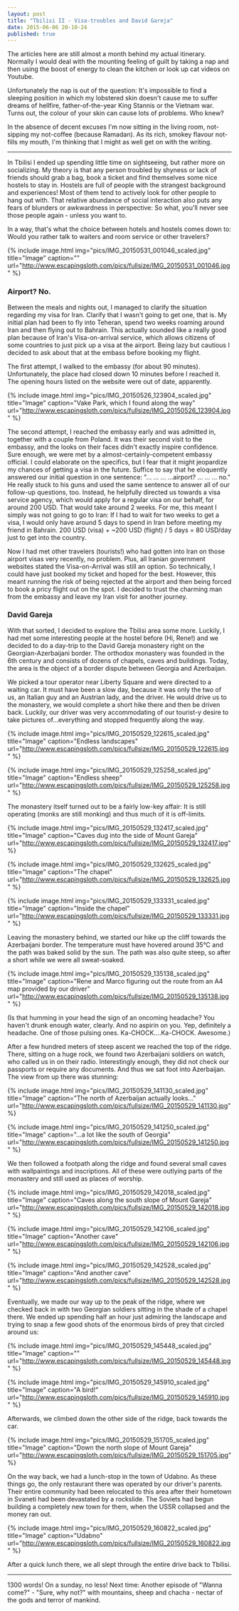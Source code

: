```yaml
---
layout: post
title: "Tbilisi II - Visa-troubles and David Gareja"
date: 2015-06-06 20-10-24
published: true
---
```


The articles here are still almost a month behind my actual itinerary. Normally I would deal with the mounting feeling of guilt by taking a nap and then using the boost of energy to clean the kitchen or look up cat videos on Youtube.

Unfortunately the nap is out of the question: It's impossible to find a sleeping position in which my lobstered skin doesn't cause me to suffer dreams of hellfire, father-of-the-year King Stannis or the Vietnam war. Turns out, the colour of your skin can cause lots of problems. Who knew?

In the absence of decent excuses I'm now sitting in the living room, not-sipping my not-coffee (because Ramadan). As its rich, smokey flavour not-fills my mouth, I'm thinking that I might as well get on with the writing.

----

In Tbilisi I ended up spending little time on sightseeing, but rather more on socializing. My theory is that any person troubled by shyness or lack of friends should grab a bag, book a ticket and find themselves some nice hostels to stay in. Hostels are full of people with the strangest background and experiences! Most of them tend to actively look for other people to hang out with. That relative abundance of social interaction also puts any fears of blunders or awkwardness in perspective: So what, you'll never see those people again - unless you want to.

In a way, that's what the choice between hotels and hostels comes down to: Would you rather talk to waiters and room service or other travelers?

{% include image.html img="pics/IMG_20150531_001046_scaled.jpg" title="Image" caption="" url="http://www.escapingsloth.com/pics/fullsize/IMG_20150531_001046.jpg" %}

### Airport? No.

Between the meals and nights out, I managed to clarify the situation regarding my visa for Iran. Clarify that I wasn't going to get one, that is. My initial plan had been to fly into Teheran, spend two weeks roaming around Iran and then flying out to Bahrain. This actually sounded like a really good plan because of Iran's Visa-on-arrival service, which allows citizens of some countries to just pick up a visa at the airport. Being lazy but cautious I decided to ask about that at the embass before booking my flight.

The first attempt, I walked to the embassy (for about 90 minutes). Unfortunately, the place had closed down 10 minutes before I reached it. The opening hours listed on the website were out of date, apparently. 

{% include image.html img="pics/IMG_20150526_123904_scaled.jpg" title="Image" caption="Vake Park, which I found along the way" url="http://www.escapingsloth.com/pics/fullsize/IMG_20150526_123904.jpg" %}

The second attempt, I reached the embassy early and was admitted in, together with a couple from Poland. It was their second visit to the embassy, and the looks on their faces didn't exactly inspire confidence. Sure enough, we were met by a almost-certainly-competent embassy official. I could elaborate on the specifics, but I fear that it might jeopardize my chances of getting a visa in the future. Suffice to say that he eloquently answered our initial question in one sentence: "... ... ... ...airport? ... ... ... no." He really stuck to his guns and used the same sentence to answer all of our follow-up questions, too. 
Instead, he helpfully directed us towards a visa service agency, which would apply for a regular visa on our behalf, for around 200 USD. That would take around 2 weeks. For me, this meant I simply was not going to go to Iran: If I had to wait for two weeks to get a visa, I would only have around 5 days to spend in Iran before meeting my friend in Bahrain. 200 USD (visa) + ~200 USD (flight) / 5 days = 80 USD/day just to get into the country. 

Now I had met other travelers (tourists!) who had gotten into Iran on those airport visas very recently, no problem. Plus, all Iranian government websites stated the Visa-on-Arrival was still an option. So technically, I could have just booked my ticket and hoped for the best. However, this meant running the risk of being rejected at the airport and then being forced to book a pricy flight out on the spot. I decided to trust the charming man from the embassy and leave my Iran visit for another journey.

### David Gareja

With that sorted, I decided to explore the Tbilisi area some more. Luckily, I had met some interesting people at the hostel before (Hi, Rene!) and we decided to do a day-trip to the David Gareja monastery right on the Georgian-Azerbaijani border. The orthodox monastery was founded in the 6th century and consists of dozens of chapels, caves and buildings. Today, the area is the object of a border dispute between Georgia and Azerbaijan. 

We picked a tour operator near Liberty Square and were directed to a waiting car. It must have been a slow day, because it was only the two of us, an Italian guy and an Austrian lady, and the driver. He would drive us to the monastery, we would complete a short hike there and then be driven back. Luckily, our driver was very accommodating of our tourist-y desire to take pictures of...everything and stopped frequently along the way.

{% include image.html img="pics/IMG_20150529_122615_scaled.jpg" title="Image" caption="Endless landscapes" url="http://www.escapingsloth.com/pics/fullsize/IMG_20150529_122615.jpg" %}

{% include image.html img="pics/IMG_20150529_125258_scaled.jpg" title="Image" caption="Endless sheep" url="http://www.escapingsloth.com/pics/fullsize/IMG_20150529_125258.jpg" %}

The monastery itself turned out to be a fairly low-key affair: It is still operating (monks are still monking) and thus much of it is off-limits.

{% include image.html img="pics/IMG_20150529_132417_scaled.jpg" title="Image" caption="Caves dug into the side of Mount Gareja" url="http://www.escapingsloth.com/pics/fullsize/IMG_20150529_132417.jpg" %}

{% include image.html img="pics/IMG_20150529_132625_scaled.jpg" title="Image" caption="The chapel" url="http://www.escapingsloth.com/pics/fullsize/IMG_20150529_132625.jpg" %}

{% include image.html img="pics/IMG_20150529_133331_scaled.jpg" title="Image" caption="Inside the chapel" url="http://www.escapingsloth.com/pics/fullsize/IMG_20150529_133331.jpg" %}

Leaving the monastery behind, we started our hike up the cliff towards the Azerbaijani border. The temperature must have hovered around 35°C and the path was baked solid by the sun. The path was also quite steep, so after a short while we were all sweat-soaked.

{% include image.html img="pics/IMG_20150529_135138_scaled.jpg" title="Image" caption="Rene and Marco figuring out the route from an A4 map provided by our driver" url="http://www.escapingsloth.com/pics/fullsize/IMG_20150529_135138.jpg" %}

(Is that humming in your head the sign of an oncoming headache? You haven't drunk enough water, clearly. And no aspirin on you. Yep, definitely a headache. One of those pulsing ones. Ka-CHOCK....Ka-CHOCK. Awesome.)

After a few hundred meters of steep ascent we reached the top of the ridge. There, sitting on a huge rock, we found two Azerbaijani soldiers on watch, who called us in on their radio. Interestingly enough, they did not check our passports or require any documents. And thus we sat foot into Azerbaijan. The view from up there was stunning:

{% include image.html img="pics/IMG_20150529_141130_scaled.jpg" title="Image" caption="The north of Azerbaijan actually looks..." url="http://www.escapingsloth.com/pics/fullsize/IMG_20150529_141130.jpg" %}

{% include image.html img="pics/IMG_20150529_141250_scaled.jpg" title="Image" caption="...a lot like the south of Georgia" url="http://www.escapingsloth.com/pics/fullsize/IMG_20150529_141250.jpg" %}

We then followed a footpath along the ridge and found several small caves with wallpaintings and inscriptions. All of these were outlying parts of the monastery and still used as places of worship.

{% include image.html img="pics/IMG_20150529_142018_scaled.jpg" title="Image" caption="Caves along the south slope of Mount Gareja" url="http://www.escapingsloth.com/pics/fullsize/IMG_20150529_142018.jpg" %}

{% include image.html img="pics/IMG_20150529_142106_scaled.jpg" title="Image" caption="Another cave" url="http://www.escapingsloth.com/pics/fullsize/IMG_20150529_142106.jpg" %}

{% include image.html img="pics/IMG_20150529_142528_scaled.jpg" title="Image" caption="And another cave" url="http://www.escapingsloth.com/pics/fullsize/IMG_20150529_142528.jpg" %}

Eventually, we made our way up to the peak of the ridge, where we checked back in with two Georgian soldiers sitting in the shade of a chapel there. We ended up spending half an hour just admiring the landscape and trying to snap a few good shots of the enormous birds of prey that circled around us:

{% include image.html img="pics/IMG_20150529_145448_scaled.jpg" title="Image" caption="" url="http://www.escapingsloth.com/pics/fullsize/IMG_20150529_145448.jpg" %}

{% include image.html img="pics/IMG_20150529_145910_scaled.jpg" title="Image" caption="A bird!" url="http://www.escapingsloth.com/pics/fullsize/IMG_20150529_145910.jpg" %}

Afterwards, we climbed down the other side of the ridge, back towards the car.

{% include image.html img="pics/IMG_20150529_151705_scaled.jpg" title="Image" caption="Down the north slope of Mount Gareja" url="http://www.escapingsloth.com/pics/fullsize/IMG_20150529_151705.jpg" %}

On the way back, we had a lunch-stop in the town of Udabno. As these things go, the only restaurant there was operated by our driver's parents. Their entire community had been relocated to this area after their hometown in Svaneti had been devastated by a rockslide. The Soviets had begun building a completely new town for them, when the USSR collapsed and the money ran out.
 
{% include image.html img="pics/IMG_20150529_160822_scaled.jpg" title="Image" caption="Udabno" url="http://www.escapingsloth.com/pics/fullsize/IMG_20150529_160822.jpg" %}

After a quick lunch there, we all slept through the entire drive back to Tbilisi.

----

1300 words! On a sunday, no less! Next time: Another episode of "Wanna come?" - "Sure, why not?" with mountains, sheep and chacha - nectar of the gods and terror of mankind.

